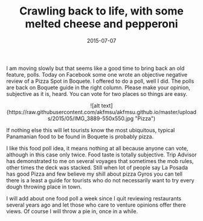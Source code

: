 ﻿---
layout: post
title:  "Crawling back to life, with some melted cheese and pepperoni"
date:   2015-07-07
categories: Boquete, Featured, Restaurants
comments: false
---
I am moving slowly but that seems like a good time to bring back an old feature, polls. Today on Facebook some one wrote an objective negative review of a Pizza Spot in Boquete. I offered to do a poll, well I did. The polls are back on Boquete guide in the right column. Please make your opinion, subjective as it is,  heard. You can vote for two places so things are easy.


<p align="center">
  ![alt text](https://raw.githubusercontent.com/akfmsu/akfmsu.github.io/master/uploads/2015/05/IMG_3889-550x550.jpg "Pizza")
</p>

If nothing else this will let tourists know the most ubiquitous, typical Panamanian food to be found in Boquete is probably pizza.

I like this food poll idea, it means nothing at all because anyone can vote, although in this case only twice. Food taste is totally subjective.  Trip Advisor has demonstrated to me on several voyages that sometimes the mob rules, other times the deck was stacked. Still when lot of people say La Posada has good Pizza and few believe my shill about pizza Gyros you can tell there is a least a guide for tourists who do not necessarily want to try every dough throwing place in town.

I will add about one food poll a week since I quit reviewing restaurants several years ago and let those who care to venture opinions offer there views. Of course I will throw a pie in, once in a while.